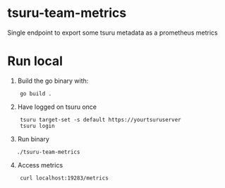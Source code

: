 # tsuru-team-metrics

Single endpoint to export some tsuru metadata as a prometheus metrics


# Run local

1. Build the go binary with:

```
    go build .
```

2. Have logged on tsuru once

```
    tsuru target-set -s default https://yourtsuruserver
    tsuru login
```

3. Run binary

```
   ./tsuru-team-metrics
```

4. Access metrics

```
    curl localhost:19283/metrics
```
